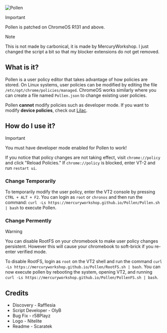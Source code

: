 ![Pollen](/Pollen.png)

>[!IMPORTANT]
>Pollen is patched on ChromeOS R131 and above. <br />

>[!NOTE]
>This is not made by carbonical, it is made by MercuryWorkshop. I just changed the script a bit so that my blocker extensions do not get removed.
<!--
>Patches: <br />
>https://chromiumdash.appspot.com/commit/313936b9fe8c343841378ffe5f33ad34de3bb3b7 <br />
>https://chromium-review.googlesource.com/c/chromium/src/+/5258257
-->

## What is it?
Pollen is a user policy editor that takes advantage of  how policies are stored. On Linux systems, user policies can be modified by editing the file `/etc/opt/chrome/policies/managed`. ChromeOS works similarly where you can create a file named `Pollen.json` to change existing user policies.

Pollen **cannot** modify policies such as developer mode. If you want to modify **device policies**, check out [Lilac](https://github.com/mercuryworkshop/lilac).

## How do I use it?
> [!IMPORTANT]
You must have developer mode enabled for Pollen to work!

If you notice that policy changes are not taking effect, visit `chrome://policy` and click "Reload Policies." If `chrome://policy` is blocked, enter VT-2 and run `restart ui`.

### Change Temporarily
To temporarily modify the user policy, enter the VT2 console by pressing `CTRL + ALT + F2`. You can login as `root` or `chronos` and then run the command: `curl -Ls https://mercuryworkshop.github.io/Pollen/Pollen.sh | bash` to execute Pollen.

### Change Permently
> [!WARNING]
> You can disable RootFS on your chromebook to make user policy changes persistent. However this will cause your chromebook to soft-brick if you re-enter verified mode. 

To disable RootFS, login as `root` on the VT2 shell and run the command `curl -Ls https://mercuryworkshop.github.io/Pollen/RootFS.sh | bash`. You can now execute pollen by rebooting the system, opening VT2, and running  `curl -Ls https://mercuryworkshop.github.io/Pollen/PollenFS.sh | bash`.

## Credits
- Discovery - Rafflesia
- Script Developer - OlyB
- Bug Fix - r58Playz
- Logo - Nitelite
- Readme - Scaratek

